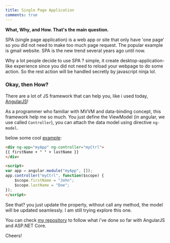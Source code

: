 ```yaml
---
title: Single Page Application
comments: true
---
```

**What, Why, and How. That's the main question.**

SPA (single page application) is a web app or site that only have 'one page' so you did not need to make too much page request. The popular example is gmail website. SPA is the new trend several years ago until now. 

Why a lot people decide to use SPA ? simple, it create desktop-application-like experience since you did not need to reload your webpage to do some action. So the rest action will be handled secretly by javascript ninja lol.

### Okay, then How? 
There are a lot of JS framework that can help you, like i used today, [AngularJS](https://angularjs.org)!

As a programmer who familiar with MVVM and data-binding concept, this framework help me so much. You just define the ViewModel (in angular, we use called `Controller`), you can attach the data model using directive `ng-model`.

below some cool [example](http://www.w3schools.com/angular/tryit.asp?filename=try_ng_module): 
```html
<div ng-app="myApp" ng-controller="myCtrl">
{{ firstName + " " + lastName }}
</div>

<script>
var app = angular.module("myApp", []);
app.controller("myCtrl", function($scope) {
    $scope.firstName = "John";
    $scope.lastName = "Doe";
});
</script>
```

See that? you just update the property, without call any method, the model will be updated seamlessly. I am still trying explore this one. 

You can check [my repository](https://github.com/putuyoga/yoga-core) to follow what i've done so far with AngularJS and ASP.NET Core.

Cheers!